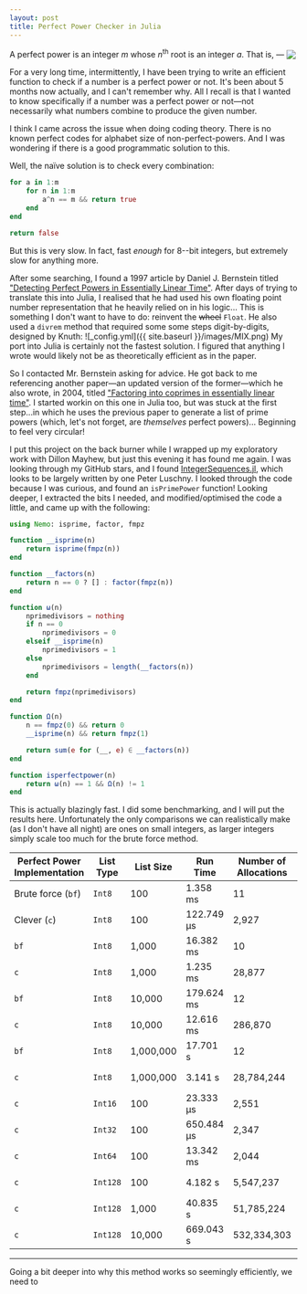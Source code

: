 ```yaml
---
layout: post
title: Perfect Power Checker in Julia
---
```


A perfect power is an integer <i>m</i> whose <i>n</i><sup>th</sup> root is an integer <i>a</i>.  That is, &mdash;
<img src="https://render.githubusercontent.com/render/math?math=\color{white}m=a^m" align="center">

For a very long time, intermittently, I have been trying to write an efficient function to check if a number is a perfect power or not.  It's been about 5 months now actually, and I can't remember why.  All I recall is that I wanted to know specifically if a number was a perfect power or not&mdash;not necessarily what numbers combine to produce the given number.  

I think I came across the issue when doing coding theory.  There is no known perfect codes for alphabet size of non-perfect-powers.  And I was wondering if there is a good programmatic solution to this.

Well, the naïve solution is to check every combination:
```julia
for a in 1:m
	for n in 1:m
		a^n == m && return true
	end
end

return false
```

But this is very slow.  In fact, fast *enough* for 8--bit integers, but extremely slow for anything more.

After some searching, I found a 1997 article by Daniel J. Bernstein titled ["Detecting Perfect Powers in Essentially Linear Time"](https://cr.yp.to/papers/powers.pdf).  After days of trying to translate this into Julia, I realised that he had used his own floating point number representation that he heavily relied on in his logic...  This is something I don't want to have to do: reinvent the <strike>wheel</strike> `Float`.  He also used a `divrem` method that required some some steps digit-by-digits, designed by Knuth:
![_config.yml]({{ site.baseurl }}/images/MIX.png)
My port into Julia is certainly not the fastest solution.  I figured that anything I wrote would likely not be as theoretically efficient as in the paper.

So I contacted Mr. Bernstein asking for advice.  He got back to me referencing another paper&mdash;an updated version of the former&mdash;which he also wrote, in 2004, titled ["Factoring into coprimes in essentially linear time"](https://cr.yp.to/lineartime/powers2-20060914-ams.pdf).  I started workin on this one in Julia too, but was stuck at the first step...in which he uses the previous paper to generate a list of prime powers (which, let's not forget, are <i>themselves</i> perfect powers)...  Beginning to feel very circular!

I put this project on the back burner while I wrapped up my exploratory work with Dillon Mayhew, but just this evening it has found me again.  I was looking through my GitHub stars, and I found [IntegerSequences.jl](https://github.com/OpenLibMathSeq/IntegerSequences.jl), which looks to be largely written by one Peter Luschny.  I looked through the code because I was curious, and found an `isPrimePower` function!  Looking deeper, I extracted the bits I needed, and modified/optimised the code a little, and came up with the following:
```julia
using Nemo: isprime, factor, fmpz

function __isprime(n)
	return isprime(fmpz(n))
end

function __factors(n)
	return n == 0 ? [] : factor(fmpz(n))
end

function ω(n)
	nprimedivisors = nothing
	if n == 0
		nprimedivisors = 0
	elseif __isprime(n)
		nprimedivisors = 1
    else
        nprimedivisors = length(__factors(n))
	end

	return fmpz(nprimedivisors)
end

function Ω(n)
    n == fmpz(0) && return 0
    __isprime(n) && return fmpz(1)

    return sum(e for (__, e) ∈ __factors(n))
end

function isperfectpower(n)
	return ω(n) == 1 && Ω(n) != 1
end
```

This is actually blazingly fast.  I did some benchmarking, and I will put the results here.  Unfortunately the only comparisons we can realistically make (as I don't have all night) are ones on small integers, as larger integers simply scale too much for the brute force method.

Perfect Power Implementation | List Type | List Size | Run Time | Number of Allocations | Memory Usage
--- | --- | --- | --- | --- | ---
Brute force (`bf`) | `Int8` | 100 | 1.358 ms | 11 | 2.11 KiB
Clever (`c`) | `Int8` | 100 | 122.749 μs | 2,927 | 170.95 KiB
`bf` | `Int8` | 1,000 | 16.382 ms | 10 | 32.66 KiB
`c` | `Int8` | 1,000 | 1.235 ms | 28,877 | 1.62 MiB
`bf` | `Int8` | 10,000 | 179.624 ms | 12 | 166.48 KiB
`c` | `Int8` | 10,000 | 12.616 ms | 286,870 | 16.25 MiB
`bf` | `Int8` | 1,000,000 | 17.701 s | 12 | 16.21 MiB
`c` | `Int8` | 1,000,000 | 3.141 s | 28,784,244 | 1.59 GiB
`c` | `Int16` | 100 | 23.333 μs | 2,551 | 153.39 KiB
`c` | `Int32` | 100 | 650.484 μs | 2,347 | 152.25 KiB
`c` | `Int64` | 100 | 13.342 ms | 2,044 | 1.30 MiB
`c` | `Int128` | 100 | 4.182 s | 5,547,237 | 960.02 MiB
`c` | `Int128` | 1,000 | 40.835 s | 51,785,224 | 8.46 GiB
`c` | `Int128` | 10,000 | 669.043 s | 532,334,303 | 89.17 GiB


---

Going a bit deeper into why this method works so seemingly efficiently, we need to 